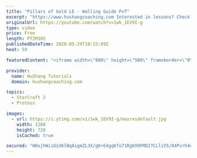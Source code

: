 ```yaml
---
title: "Pillars of Gold LE - Walling Guide PvT"
excerpt: "https://www.hushangcoaching.com Interested in lessons? Check out the website for more information ------------------------------------------------------------------------------------------------------- Want to support HuShang Tutorials directly? Patreon is a website where you can contribute a monthly"
originalUrl: https://youtube.com/watch?v=1wk_1EV9I-g
type: video
price: Free
length: PT2M30S
publishedDateTime: 2020-05-29T18:15:09Z
heat: 50

featuredContent: "<iframe width=\"800\" height=\"500\" frameborder=\"0\" src=\"https://www.youtube.com/embed/1wk_1EV9I-g\" allow=\"accelerometer; autoplay; encrypted-media; gyroscope; picture-in-picture\" allowfullscreen></iframe>"

provider:
  name: HuShang Tutorials
  domain: hushangcoaching.com

topics:
  - StarCraft 2
  - Protoss

images:
  - url: https://i.ytimg.com/vi/1wk_1EV9I-g/maxresdefault.jpg
    width: 1280
    height: 720
    isCached: true

secured: "W0xjhWiiUiU6lNqAigmZL3X/gK+E4gqKfo71RgKXOFMD27CLliV5/04Pvrh4eSRl2JukwaVbwyD17KlEm8SLgj6HV4urjfMDLFYP99siTARzLXQjjJmPNP7TCkCoH0cFheTdSP0LWCeNaAP3xa9Lp3YSOr5ASP4huhCxfCXU2B3j7/wpEuOyDNkeXb4B+MDo0DLqtJR+3IecbZh4SYWequVhdXXJV5Hq6tRdGXEYGA8+Yr2updmceYfxsNT3jNoPfZTa7YOF9iOuwVkdXGJv3okWbrr2fTqxTJ4cbzG1Fh1icTZGUDUOW35S2I0rsJxtdyhD3CgDwV6dGHT3yT0+IQJo7xAcxsrMxYvh5OPKFHjzUcvdxxByKUw3Q8wo2Ds2rNRv47HXRiDosf0LG0n/lQsS9s3NQG4yUyM6UWQqPAE=;PwPFt+gJLr5rBWMJws3Z7w=="
---
```



